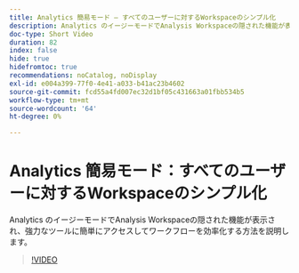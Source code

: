 ```yaml
---
title: Analytics 簡易モード – すべてのユーザーに対するWorkspaceのシンプル化
description: Analytics のイージーモードでAnalysis Workspaceの隠された機能が表示され、強力なツールに簡単にアクセスしてワークフローを効率化する方法を説明します。
doc-type: Short Video
duration: 82
index: false
hide: true
hidefromtoc: true
recommendations: noCatalog, noDisplay
exl-id: e004a399-77f0-4e41-a033-b41ac23b4602
source-git-commit: fcd55a4fd007ec32d1bf05c431663a01fbb534b5
workflow-type: tm+mt
source-wordcount: '64'
ht-degree: 0%

---
```


# Analytics 簡易モード：すべてのユーザーに対するWorkspaceのシンプル化

Analytics のイージーモードでAnalysis Workspaceの隠された機能が表示され、強力なツールに簡単にアクセスしてワークフローを効率化する方法を説明します。

<!-- 62_S102_3442449_82_analytics-easy-mode-simplifying-workspace-for-all-users -->
>[!VIDEO](https://video.tv.adobe.com/v/3458343/?learn=on&enablevpops=true)
